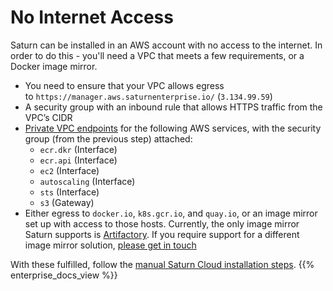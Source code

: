 # No Internet Access

Saturn can be installed in an AWS account with no access to the internet. In order to do this - you'll need a VPC that meets a few requirements, or a Docker image mirror.

-   You need to ensure that your VPC allows egress to `https://manager.aws.saturnenterprise.io/` (`3.134.99.59`)
-   A security group with an inbound rule that allows HTTPS traffic from the VPC’s CIDR
-   [Private VPC endpoints](https://docs.aws.amazon.com/vpc/latest/privatelink/vpc-endpoints.html) for the following AWS services, with the security group (from the previous step) attached:
    -   `ecr.dkr` (Interface)
    -   `ecr.api` (Interface)
    -   `ec2` (Interface)
    -   `autoscaling` (Interface)
    -   `sts` (Interface)
    -   `s3` (Gateway)
-   Either egress to `docker.io`, `k8s.gcr.io`, and `quay.io`, or an image mirror set up with access to those hosts. Currently, the only image mirror Saturn supports is [Artifactory](https://jfrog.com/artifactory/). If you require support for a different image mirror solution, [please get in touch](https://deploy-preview-345--saturn-cloud.netlify.app/docs/reporting-problems/)

With these fulfilled, follow the [manual Saturn Cloud installation steps](/docs).
{{% enterprise_docs_view %}}
